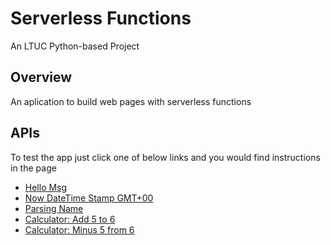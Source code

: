 # Serverless Functions

An LTUC Python-based Project

## Overview

An aplication to build web pages with serverless functions

## APIs

To test the app just click one of below links and you would find instructions in the page

- [Hello Msg](https://serverless-seven-virid.vercel.app/api/hello)
- [Now DateTime Stamp GMT+00](https://serverless-seven-virid.vercel.app/api/date)
- [Parsing Name](https://serverless-seven-virid.vercel.app/api/parse?name=Suhaib_Ahmad)
- [Calculator: Add 5 to 6](https://serverless-seven-virid.vercel.app/api/calculator?operation=add&&first=5&&second=6)
- [Calculator: Minus 5 from 6](https://serverless-seven-virid.vercel.app/api/calculator?operation=minus&&first=5&&second=6)

